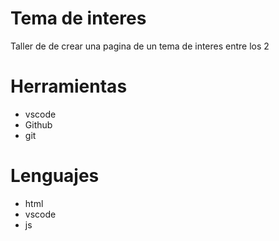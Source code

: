 # Tema de interes
Taller de de crear una pagina de un tema de interes entre los 2

#  Herramientas
* vscode
* Github
* git


# Lenguajes
* html
* vscode
* js
